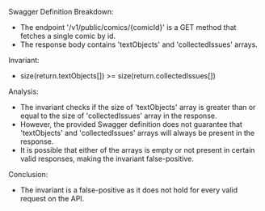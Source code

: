 Swagger Definition Breakdown:
- The endpoint '/v1/public/comics/{comicId}' is a GET method that fetches a single comic by id.
- The response body contains 'textObjects' and 'collectedIssues' arrays.

Invariant:
- size(return.textObjects[]) >= size(return.collectedIssues[])

Analysis:
- The invariant checks if the size of 'textObjects' array is greater than or equal to the size of 'collectedIssues' array in the response.
- However, the provided Swagger definition does not guarantee that 'textObjects' and 'collectedIssues' arrays will always be present in the response.
- It is possible that either of the arrays is empty or not present in certain valid responses, making the invariant false-positive.

Conclusion:
- The invariant is a false-positive as it does not hold for every valid request on the API.
